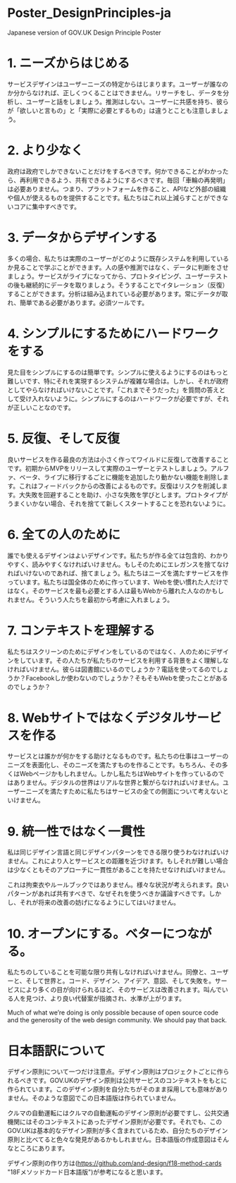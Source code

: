 # Poster_DesignPrinciples-ja
Japanese version of GOV.UK Design Principle Poster

# 1. ニーズからはじめる
サービスデザインはユーザーニーズの特定からはじまります。ユーザーが誰なのか分からなければ、正しくつくることはできません。リサーチをし、データを分析し、ユーザーと話をしましょう。推測はしない。ユーザーに共感を持ち、彼らが「欲しいと言もの」と「実際に必要とするもの」は違うとことも注意しましょう。

# 2. より少なく
政府は政府でしかできないことだけをするべきです。何かできることがわかったら、再利用できるよう、共有できるようにするべきです。毎回「車輪の再発明」は必要ありません。つまり、プラットフォームを作ること、APIなど外部の組織や個人が使えるものを提供することです。私たちはこれ以上減らすことができないコアに集中すべきです。

# 3. データからデザインする
多くの場合、私たちは実際のユーザーがどのように既存システムを利用しているか見ることで学ぶことができます。人の感や推測ではなく、データに判断をさせましょう。サービスがライブになってから、プロトタイピング、ユーザーテストの後も継続的にデータを取りましょう。そうすることでイタレーション（反復）することができます。分析は組み込まれている必要があります。常にデータが取れ、簡単である必要があります。必須ツールです。

# 4. シンプルにするためにハードワークをする
見た目をシンプルにするのは簡単です。シンプルに使えるようにするのはもっと難しいです、特にそれを実現するシステムが複雑な場合は。しかし、それが政府としてやらなければいけないことです。「これまでそうだった」を質問の答えとして受け入れないように。シンプルにするのはハードワークが必要ですが、それが正しいことなのです。

# 5. 反復、そして反復
良いサービスを作る最良の方法は小さく作ってワイルドに反復して改善することです。初期からMVPをリリースして実際のユーザーとテストしましょう。アルファ、ベータ、ライブに移行するごとに機能を追加したり動かない機能を削除します。これはフィードバックからの改善によるものです。反復はリスクを削減します。大失敗を回避することを助け、小さな失敗を学びとします。プロトタイプがうまくいかない場合、それを捨てて新しくスタートすることを恐れないように。

# 6. 全ての人のために
誰でも使えるデザインはよいデザインです。私たちが作る全ては包含的、わかりやすく、読みやすくなければいけません。もしそのためにエレガンスを捨てなければいけないのであれば、捨てましょう。私たちはニーズを満たすサービスを作っています。私たちは国全体のために作っています、Webを使い慣れた人だけではなく。そのサービスを最も必要とする人は最もWebから離れた人なのかもしれません。そういう人たちを最初から考慮に入れましょう。

# 7. コンテキストを理解する
私たちはスクリーンのためにデザインをしているのではなく、人のためにデザインをしています。その人たちが私たちのサービスを利用する背景をよく理解しなければいけません。彼らは図書館にいるのでしょうか？電話を使ってるのでしょうか？Facebookしか使わないのでしょうか？そもそもWebを使ったことがあるのでしょうか？

# 8. Webサイトではなくデジタルサービスを作る
サービスとは誰かが何かをする助けとなるものです。私たちの仕事はユーザーのニーズを表面化し、そのニーズを満たすものを作ることです。もちろん、その多くはWebページかもしれません。しかし私たちはWebサイトを作っているのではありません。デジタルの世界はリアルな世界と繋がらなければいけません。ユーザーニーズを満たすために私たちはサービスの全ての側面について考えないといけません。

# 9. 統一性ではなく一貫性
私は同じデザイン言語と同じデザインパターンをできる限り使うわなければいけません。これにより人とサービスとの距離を近づけます。もしそれが難しい場合は少なくともそのアプローチに一貫性があることを持たせなければいけません。

これは拘束衣やルールブックではありません。様々な状況が考えられます。良いパターンがあれば共有すべきで、なぜそれを使うべきか議論すべきです。しかし、それが将来の改善の妨げになるようにしてはいけません。

# 10. オープンにする。ベターにつながる。
私たちのしていることを可能な限り共有しなければいけません。同僚と、ユーザーと、そして世界と。コード、デザイン、アイデア、意図、そして失敗を。サービスにより多くの目が向けられるほど、そのサービスは改善されます。叫んでいる人を見つけ、より良い代替案が指摘され、水準が上がります。

Much of what we’re doing is only possible because of open source code and the generosity of the web design community. We should pay that back.

# 日本語訳について
デザイン原則について一つだけ注意点。デザイン原則はプロジェクトごとに作られるべきです。GOV.UKのデザイン原則は公共サービスのコンテキストをもとに作られています。このデザイン原則を自分たちがそのまま採用しても意味がありません。そのような意図でこの日本語版は作られていません。

クルマの自動運転にはクルマの自動運転のデザイン原則が必要ですし、公共交通機関にはそのコンテキストにあったデザイン原則が必要です。それでも、このGOV.UKは基本的なデザイン原則が多く含まれているため、自分たちのデザイン原則と比べてると色々な発見があるかもしれません。日本語版の作成意図はそんなところにあります。

デザイン原則の作り方は(https://github.com/and-design/f18-method-cards "18Fメソッドカード日本語版")が参考になると思います。
